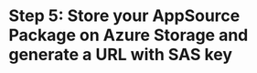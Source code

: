 # Step 5: Store your AppSource Package on Azure Storage and generate a URL with SAS key

<!-- https://docs.microsoft.com/en-us/dynamics365/customer-engagement/developer/store-appsource-package-azure-storage -->